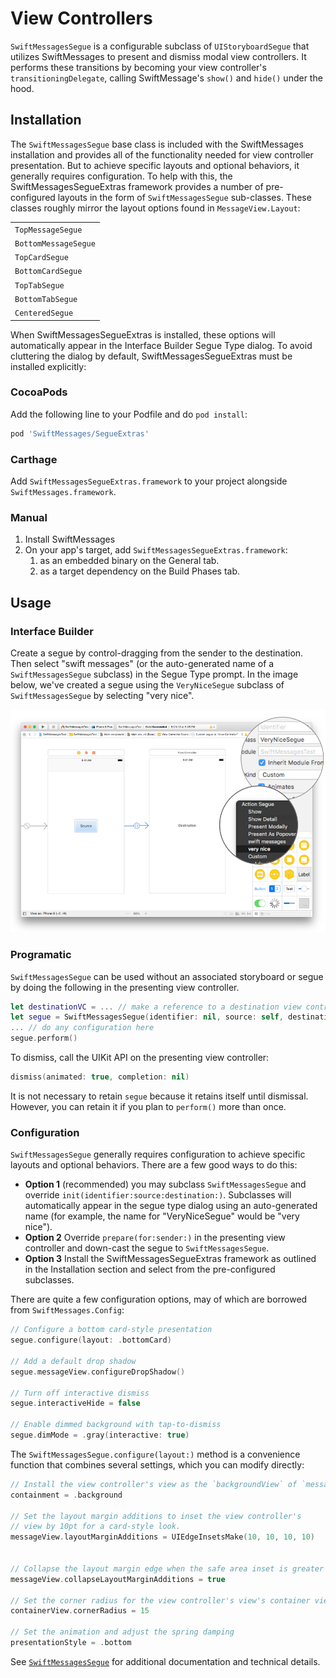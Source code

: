 # View Controllers

`SwiftMessagesSegue` is a configurable subclass of `UIStoryboardSegue` that utilizes SwiftMessages to present and dismiss modal view controllers. It performs these transitions by becoming your view controller's `transitioningDelegate`, calling SwiftMessage's `show()` and `hide()` under the hood.

## Installation

The `SwiftMessagesSegue` base class is included with the SwiftMessages installation and provides all of the functionality needed for view controller presentation. But to achieve specific layouts and optional behaviors, it generally requires configuration. To help with this, the SwiftMessagesSegueExtras framework provides a number of pre-configured layouts in the form of `SwiftMessagesSegue` sub-classes. These classes roughly mirror the layout options found in `MessageView.Layout`:

<table>
  <tr><td><code>TopMessageSegue</code></td></tr>
  <tr><td><code>BottomMessageSegue</code></td></tr>
  <tr><td><code>TopCardSegue</code></td></tr>
  <tr><td><code>BottomCardSegue</code></td></tr>
  <tr><td><code>TopTabSegue</code></td></tr>
  <tr><td><code>BottomTabSegue</code></td></tr>
  <tr><td><code>CenteredSegue</code></td></tr>
</table>

When SwiftMessagesSegueExtras is installed, these options will automatically appear in the Interface Builder Segue Type dialog. To avoid cluttering the dialog by default, SwiftMessagesSegueExtras must be installed explicitly:

### CocoaPods

Add the following line to your Podfile and do `pod install`:

````ruby
pod 'SwiftMessages/SegueExtras'
````

### Carthage

Add `SwiftMessagesSegueExtras.framework` to your project alongside `SwiftMessages.framework`.

### Manual

1. Install SwiftMessages
1. On your app's target, add `SwiftMessagesSegueExtras.framework`:
   1. as an embedded binary on the General tab.
   1. as a target dependency on the Build Phases tab.

## Usage

### Interface Builder

Create a segue by control-dragging from the sender to the destination. Then select "swift messages" (or the auto-generated name of a `SwiftMessagesSegue` subclass) in the Segue Type prompt. In the image below, we've created a segue using the `VeryNiceSegue` subclass of `SwiftMessagesSegue` by selecting "very nice".

<p align="center">
  <img src="./Design/SwiftMessagesSegueCreate.png" />
</p>

### Programatic

`SwiftMessagesSegue` can be used without an associated storyboard or segue by doing the following in the presenting view controller.

````swift
let destinationVC = ... // make a reference to a destination view controller
let segue = SwiftMessagesSegue(identifier: nil, source: self, destination: destinationVC)
... // do any configuration here
segue.perform()
````

To dismiss, call the UIKit API on the presenting view controller:

````swift
dismiss(animated: true, completion: nil)
````

It is not necessary to retain `segue` because it retains itself until dismissal. However, you can retain it if you plan to `perform()` more than once.

### Configuration

`SwiftMessagesSegue` generally requires configuration to achieve specific layouts and optional behaviors. There are a few good ways to do this:

  * __Option 1__ (recommended) you may subclass `SwiftMessagesSegue` and override `init(identifier:source:destination:)`. Subclasses will automatically appear in the segue type dialog using an auto-generated name (for example, the name for "VeryNiceSegue" would be "very nice").
  * __Option 2__ Override `prepare(for:sender:)` in the presenting view controller and down-cast the segue to `SwiftMessagesSegue`.
  * __Option 3__ Install the SwiftMessagesSegueExtras framework as outlined in the Installation section and select from the pre-configured subclasses.
  
There are quite a few configuration options, may of which are borrowed from `SwiftMessages.Config`:

````swift
// Configure a bottom card-style presentation
segue.configure(layout: .bottomCard)

// Add a default drop shadow
segue.messageView.configureDropShadow()

// Turn off interactive dismiss
segue.interactiveHide = false

// Enable dimmed background with tap-to-dismiss
segue.dimMode = .gray(interactive: true)
````

The `SwiftMessagesSegue.configure(layout:)` method is a convenience function that combines several settings, which you can modify directly:

````swift
// Install the view controller's view as the `backgroundView` of `messageView`
containment = .background

// Set the layout margin additions to inset the view controller's
// view by 10pt for a card-style look.
messageView.layoutMarginAdditions = UIEdgeInsetsMake(10, 10, 10, 10)


// Collapse the layout margin edge when the safe area inset is greater than zero.
messageView.collapseLayoutMarginAdditions = true

// Set the corner radius for the view controller's view's container view.
containerView.cornerRadius = 15

// Set the animation and adjust the spring damping
presentationStyle = .bottom

````

See [`SwiftMessagesSegue`](./SwiftMessages/SwiftMessagesSegue.swift) for additional documentation and technical details.
